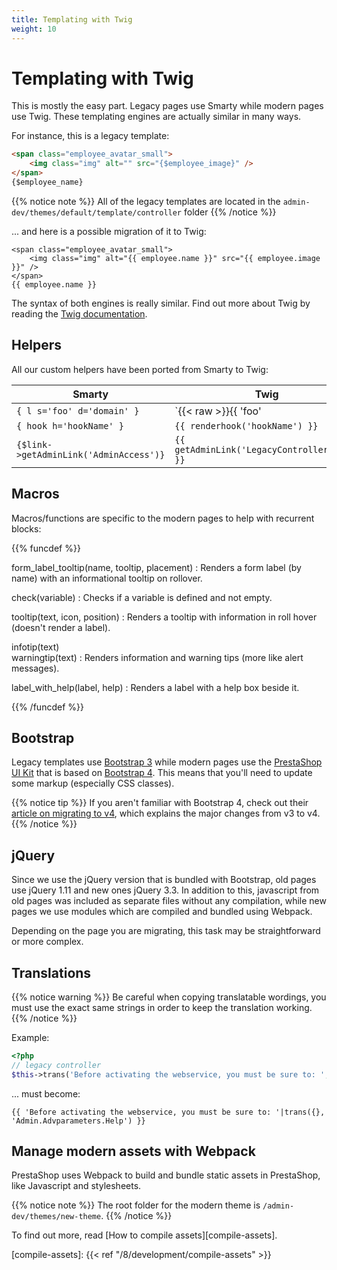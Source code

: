 ```yaml
---
title: Templating with Twig
weight: 10
---
```


# Templating with Twig

This is mostly the easy part. Legacy pages use Smarty while modern pages use Twig. These templating engines are actually similar in many ways.

For instance, this is a legacy template:

```html
<span class="employee_avatar_small">
    <img class="img" alt="" src="{$employee_image}" />
</span>
{$employee_name}
```

{{% notice note %}}
All of the legacy templates are located in the `admin-dev/themes/default/template/controller` folder
{{% /notice %}}

... and here is a possible migration of it to Twig:

```twig
<span class="employee_avatar_small">
    <img class="img" alt="{{ employee.name }}" src="{{ employee.image }}" />
</span>
{{ employee.name }}
```

The syntax of both engines is really similar. Find out more about Twig by reading the [Twig documentation](https://twig.symfony.com/doc/1.x/).

## Helpers

All our custom helpers have been ported from Smarty to Twig:

| Smarty                                 | Twig                                                      |
|----------------------------------------|-----------------------------------------------------------|
| `{ l s='foo' d='domain' }`             | `{{< raw >}}{{ 'foo'|trans({}, 'domain') }}{{< /raw >}}`  |
| `{ hook h='hookName' }`                | `{{ renderhook('hookName') }}`                            |
| `{$link->getAdminLink('AdminAccess')}` | `{{ getAdminLink('LegacyControllerName') }}`              |

## Macros

Macros/functions are specific to the modern pages to help with recurrent blocks:

{{% funcdef %}}

form_label_tooltip(name, tooltip, placement)
: Renders a form label (by name) with an informational tooltip on rollover.

check(variable)
: Checks if a variable is defined and not empty.

tooltip(text, icon, position)
: Renders a tooltip with information in roll hover (doesn't render a label).

infotip(text)\
warningtip(text)
: Renders information and warning tips (more like alert messages).

label_with_help(label, help)
: Renders a label with a help box beside it.

{{% /funcdef %}}

## Bootstrap

Legacy templates use [Bootstrap 3](https://getbootstrap.com/docs/3.3/) while modern pages use the [PrestaShop UI Kit](https://build.prestashop-project.org/prestashop-ui-kit/) that is based on [Bootstrap 4](https://getbootstrap.com/docs/4.0/getting-started/introduction/). This means that you'll need to update some markup (especially CSS classes).

{{% notice tip %}}
If you aren't familiar with Bootstrap 4, check out their [article on migrating to v4](https://getbootstrap.com/docs/4.0/migration/), which explains the major changes from v3 to v4.
{{% /notice %}}

## jQuery

Since we use the jQuery version that is bundled with Bootstrap, old pages use jQuery 1.11 and new ones jQuery 3.3. In addition to this, javascript from old pages was included as separate files without any compilation, while new pages we use modules which are compiled and bundled using Webpack.

Depending on the page you are migrating, this task may be straightforward or more complex.

## Translations

{{% notice warning %}}
Be careful when copying translatable wordings, you must use the exact same strings in order to keep the translation working.
{{% /notice %}}

Example:

```php
<?php
// legacy controller
$this->trans('Before activating the webservice, you must be sure to: ', array(), 'Admin.Advparameters.Help');
```

... must become:

```twig
{{ 'Before activating the webservice, you must be sure to: '|trans({}, 'Admin.Advparameters.Help') }}
```

## Manage modern assets with Webpack

PrestaShop uses Webpack to build and bundle static assets in PrestaShop, like Javascript and stylesheets. 

{{% notice note %}}
The root folder for the modern theme is `/admin-dev/themes/new-theme`.
{{% /notice %}}

To find out more, read [How to compile assets][compile-assets].

[compile-assets]: {{< ref "/8/development/compile-assets" >}}

